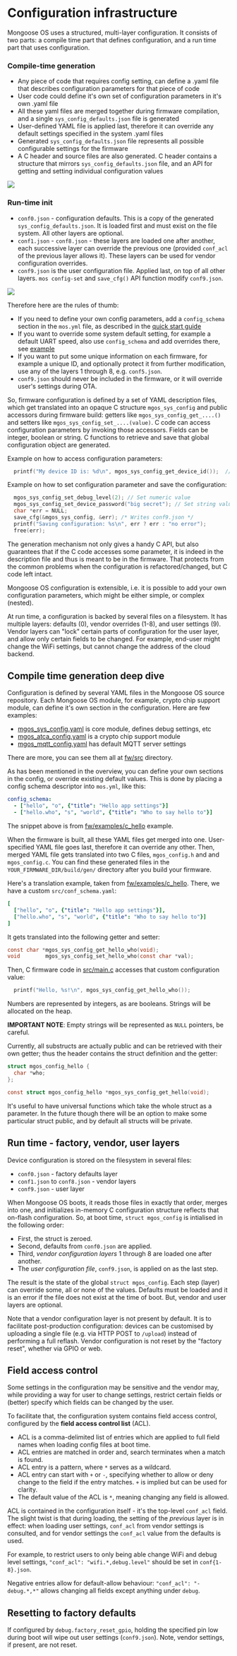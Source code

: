 # Configuration infrastructure

Mongoose OS uses a structured, multi-layer configuration.
It consists of two parts: a compile time part that defines configuration,
and a run time part that uses configuration.

### Compile-time generation

- Any piece of code that requires config setting, can define a .yaml file
that describes configuration parameters for that piece of code
- User code could define it's own set of configuration parameters in
it's own .yaml file
- All these yaml files are merged together during firmware compilation,
and a single `sys_config_defaults.json` file is generated
- User-defined YAML file is applied last, therefore it can override any
default settings specified in the system .yaml files
- Generated `sys_config_defaults.json` file represents all possible
  configurable settings for the firmware
- A C header and source files are also generated. C header contains a structure
that mirrors `sys_config_defaults.json` file, and an API for getting and setting
individual configuration values

![](images/config1.png)

### Run-time init

- `conf0.json` - configuration defaults. This is a copy of the generated
  `sys_config_defaults.json`. It is loaded first and must exist on the file system.
  All other layers are optional.
- `conf1.json` - `conf8.json` - these layers are loaded one after another, each
  successive layer can override the previous one (provided `conf_acl` of the previous
  layer allows it). These layers can be used for vendor configuration  overrides.
- `conf9.json` is the user configuration file. Applied last, on top of all other layers.
  `mos config-set` and `save_cfg()` API function modify `conf9.json`.

![](images/config2.png)

Therefore here are the rules of thumb:

- If you need to define your own config parameters, add a `config_schema`
  section in the `mos.yml` file, as described in the
  [quick start guide](/docs/quickstart/using-c-cpp.html#create-custom-cofiguration-section)
- If you want to override some system default setting, for example
  a default UART speed, also use `config_schema` and add overrides there,
  see [example](https://github.com/mongoose-os-apps/default/blob/c4e2acbb5fec8d151b0d74fa12f9f1791f08edeb/mos.yml#L23-L25) 
- If you want to put some unique information on each firmware, for example
  a unique ID, and optionally protect it from further modification, use any of the layers 1 through 8, e.g. `conf5.json`.
- `conf9.json` should never be included in the firmware, or it will override user's settings during OTA.
  

So, firmware configuration is defined by a set of YAML description files, which
get translated into an opaque C structure `mgos_sys_config` and public
accessors during firmware build: getters like `mgos_sys_config_get_....()` and
setters like `mgos_sys_config_set_....(value)`. C code can access configuration
parameters by invoking those accessors. Fields can be integer, boolean or
string. C functions to retrieve and save that global configuration object are
generated.

Example on how to access configuration parameters:

```c
  printf("My device ID is: %d\n", mgos_sys_config_get_device_id());  // Get config param
```

Example on how to set configuration parameter and save the configuration:
```c
  mgos_sys_config_set_debug_level(2); // Set numeric value
  mgos_sys_config_set_device_password("big secret"); // Set string value
  char *err = NULL;
  save_cfg(&mgos_sys_config, &err); /* Writes conf9.json */
  printf("Saving configuration: %s\n", err ? err : "no error");
  free(err);
```

The generation mechanism not only gives a handy C API, but also guarantees
that if the C code accesses some parameter, it is indeed in the description
file and thus is meant to be in the firmware. That protects from the common
problems when the configuration is refactored/changed, but C code left intact.

Mongoose OS configuration is extensible, i.e. it is possible to add your own
configuration parameters, which might be either simple, or complex (nested).

At run time, a configuration is backed by several files on a filesystem.
It has multiple layers: defaults (0), vendor overrides (1-8), and user settings (9).
Vendor layers can "lock" certain parts of
configuration for the user layer, and allow only certain fields to be changed.
For example, end-user might change the WiFi settings, but cannot change the
address of the cloud backend.

## Compile time generation deep dive

Configuration is defined by several YAML files in the Mongoose OS source
repository. Each Mongoose OS module, for example, crypto chip support module,
can define it's own section in the configuration. Here are few examples:

- [mgos_sys_config.yaml](https://github.com/cesanta/mongoose-os/blob/master/fw/src/mgos_sys_config.yaml) is core module, defines debug settings, etc
- [mgos_atca_config.yaml](https://github.com/cesanta/mongoose-os/blob/master/fw/src/mgos_atca_config.yaml) is a crypto chip support module
- [mgos_mqtt_config.yaml](https://github.com/cesanta/mongoose-os/blob/master/fw/src/mgos_mqtt_config.yaml) has default MQTT server settings

There are more, you can see them all at
[fw/src](https://github.com/cesanta/mongoose-os/tree/master/fw/src) directory.

As has been mentioned in the overview, you can define your own sections in
the config, or override existing default values. This is done by placing a
config schema descriptor into `mos.yml`, like this:

```yaml
config_schema:
  - ["hello", "o", {"title": "Hello app settings"}]
  - ["hello.who", "s", "world", {"title": "Who to say hello to"}]
```

The snippet above is from [fw/examples/c_hello](https://github.com/cesanta/mongoose-os/tree/master/fw/examples/c_hello/mos.yml)
example.

When the firmware is built, all these YAML files get merged into one.
User-specified YAML file goes last, therefore it can override any other.
Then, merged YAML file gets translated into two C files, `mgos_config.h` and
and `mgos_config.c`. You can find these generated files in the
`YOUR_FIRMWARE_DIR/build/gen/` directory after you build your firmware.

Here's a translation example, taken from
[fw/examples/c_hello](https://github.com/cesanta/mongoose-os/tree/master/fw/examples/c_hello).
There, we have a custom `src/conf_schema.yaml`:

```yaml
[
  ["hello", "o", {"title": "Hello app settings"}],
  ["hello.who", "s", "world", {"title": "Who to say hello to"}]
]
```

It gets translated into the following getter and setter:

```c
const char *mgos_sys_config_get_hello_who(void);
void        mgos_sys_config_set_hello_who(const char *val);
```

Then, C firmware code in [src/main.c](https://github.com/cesanta/mongoose-os/tree/master/fw/examples/c_hello/src/main.c) accesses that custom configuration value:

```c
  printf("Hello, %s!\n", mgos_sys_config_get_hello_who());
```

Numbers are represented by integers, as are booleans.
Strings will be allocated on the heap.

**IMPORTANT NOTE**: Empty strings will be represented as `NULL` pointers,
be careful.

Currently, all substructs are actually public and can be retrieved with their
own getter; thus the header contains the struct definition and the getter:

```c
struct mgos_config_hello {
  char *who;
};

const struct mgos_config_hello *mgos_sys_config_get_hello(void);
```

It's useful to have universal functions which take the whole struct as a
parameter. In the future though there will be an option to make some particular
struct public, and by default all structs will be private.

## Run time - factory, vendor, user layers

Device configuration is stored on the filesystem in several files:

- `conf0.json` - factory defaults layer
- `conf1.json` to `conf8.json` - vendor layers
- `conf9.json` - user layer

When Mongoose OS boots, it reads those files in exactly that order,
merges into one, and initializes in-memory C configuration structure
reflects that on-flash configuration. So, at boot time,
`struct mgos_config` is intialised in the following order:

- First, the struct is zeroed.
- Second, defaults from `conf0.json` are applied.
- Third, _vendor configuration layers_ 1 through 8 are loaded one after another.
- The _user configuration file_, `conf9.json`, is applied on as the last step.

The result is the state of the global `struct mgos_config`.
Each step (layer) can override some, all or none of the values.
Defaults must be loaded and it is an error if the file does not exist
at the time of boot. But, vendor and user layers are optional.

Note that a vendor configuration layer is not present by default.
It is to facilitate post-production configuration: devices can be
customised by uploading a single file (e.g. via HTTP POST to `/upload`)
instead of performing a full reflash.
Vendor configuration is not reset by the "factory reset", whether via GPIO or web.


## Field access control

Some settings in the configuration may be sensitive and the vendor may,
while providing a way for user to change settings, restrict certain fields
or (better) specify which fields can be changed by the user.

To facilitate that, the configuration system contains field access control,
configured by the **field access control list** (ACL).

- ACL is a comma-delimited list of entries which are applied to full field
  names when loading config files at boot time.
- ACL entries are matched in order and, search terminates when a match is found.
- ACL entry is a pattern, where `*` serves as a wildcard.
- ACL entry can start with `+` or `-`, specifying whether to allow or
  deny change to the field if the entry matches. `+` is implied but can
  be used for clarity.
- The default value of the ACL is `*`, meaning changing any field is allowed.

ACL is contained in the configuration itself - it's the top-level `conf_acl`
field. The slight twist is that during loading, the setting of the
_previous_ layer is in effect: when loading user settings,
`conf_acl` from vendor settings is consulted,
and for vendor settings the `conf_acl` value from the defaults is used.

For example, to restrict users to only being able change WiFi and debug level
settings, `"conf_acl": "wifi.*,debug.level"` should be set in `conf{1-8}.json`.

Negative entries allow for default-allow behaviour:
`"conf_acl": "-debug.*,*"` allows changing all fields except anything under `debug`.


## Resetting to factory defaults

If configured by `debug.factory_reset_gpio`, holding the specified pin
low during boot will wipe out user settings (`conf9.json`).
Note, vendor settings, if present, are not reset.
